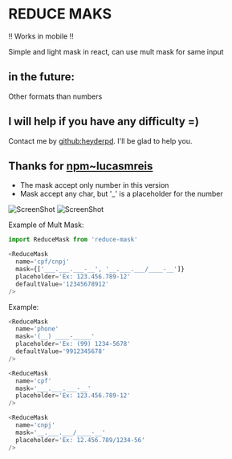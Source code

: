 # REDUCE MAKS
!! Works in mobile !!

Simple and light mask in react, can use mult mask for same input

## in the future:
Other formats than numbers

## I will help if you have any difficulty =)
Contact me by [github:heyderpd](https://github.com/heyderpd). I'll be glad to help you.

## Thanks for [npm~lucasmreis](https://www.npmjs.com/~lucasmreis)

* The mask accept only number in this version
* Mask accept any char, but '_' is a placeholder for the number

![ScreenShot](https://raw.githubusercontent.com/heyderpd/npm-reduce-mask/master/example.gif)
![ScreenShot](https://raw.githubusercontent.com/heyderpd/npm-reduce-mask/master/mult-mask.gif)

Example of Mult Mask:
```javascript
import ReduceMask from 'reduce-mask'

<ReduceMask
  name='cpf/cnpj'
  mask={['___.___.___-__', '__.___.___/____-__']}
  placeholder='Ex: 123.456.789-12'
  defaultValue='12345678912'
/>
```

Example:
```javascript
<ReduceMask
  name='phone'
  mask='(__) ____-_____'
  placeholder='Ex: (99) 1234-5678'
  defaultValue='9912345678'
/>

<ReduceMask
  name='cpf'
  mask='___.___.___-__'
  placeholder='Ex: 123.456.789-12'
/>

<ReduceMask
  name='cnpj'
  mask='__.___.___/____-__'
  placeholder='Ex: 12.456.789/1234-56'
/>
```

